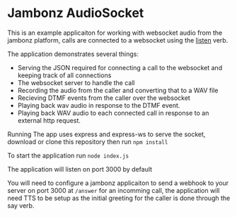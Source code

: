 # Jambonz AudioSocket

This is an example applicaiton for working with websocket audio from the jambonz platform, calls are connected to a websocket using the [listen](https://www.jambonz.org/docs/webhooks/listen/) verb.

The application demonstrates several things:
- Serving the JSON required for connecting a call to the websocket and keeping track of all connections
- The websocket server to handle the call
- Recording the audio from the caller and converting that to a WAV file
- Recieving DTMF events from the caller over the websocket
- Playing back wav audio in response to the DTMF event.
- Playing back WAV audio to each connected call in response to an external http request.

Running
The app uses express and express-ws to serve the socket, download or clone this repository then run `npm install` 

To start the application run `node index.js` 

The application will listen on port 3000 by default 


You will need to configure a jambonz applicaiton to send a webhook to your server on port 3000 at `/answer` for an incomming call, the application will need TTS to be setup as the initial greeting for the caller is done through the say verb.

